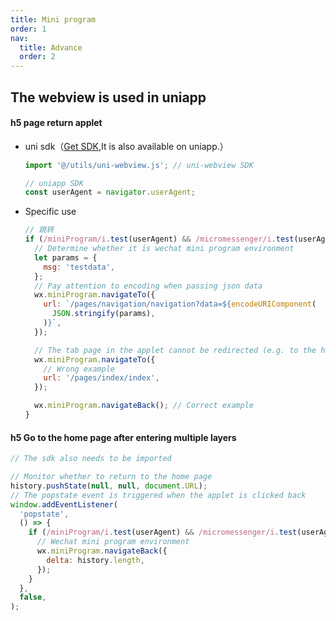 ```yaml
---
title: Mini program
order: 1
nav:
  title: Advance
  order: 2
---
```


## The webview is used in uniapp

#### h5 page return applet

- uni sdk（[Get SDK](https://github.com/KinXpeng/cins-docs/tree/main/utils),It is also available on uniapp.）

  ```js
  import '@/utils/uni-webview.js'; // uni-webview SDK

  // uniapp SDK
  const userAgent = navigator.userAgent;
  ```

- Specific use

  ```js
  // 跳转
  if (/miniProgram/i.test(userAgent) && /micromessenger/i.test(userAgent)) {
    // Determine whether it is wechat mini program environment
    let params = {
      msg: 'testdata',
    };
    // Pay attention to encoding when passing json data
    wx.miniProgram.navigateTo({
      url: `/pages/navigation/navigation?data=${encodeURIComponent(
        JSON.stringify(params),
      )}`,
    });

    // The tab page in the applet cannot be redirected (e.g. to the home page).
    wx.miniProgram.navigateTo({
      // Wrong example
      url: '/pages/index/index',
    });

    wx.miniProgram.navigateBack(); // Correct example
  }
  ```

#### h5 Go to the home page after entering multiple layers

```js
// The sdk also needs to be imported

// Monitor whether to return to the home page
history.pushState(null, null, document.URL);
// The popstate event is triggered when the applet is clicked back
window.addEventListener(
  'popstate',
  () => {
    if (/miniProgram/i.test(userAgent) && /micromessenger/i.test(userAgent)) {
      // Wechat mini program environment
      wx.miniProgram.navigateBack({
        delta: history.length,
      });
    }
  },
  false,
);
```
